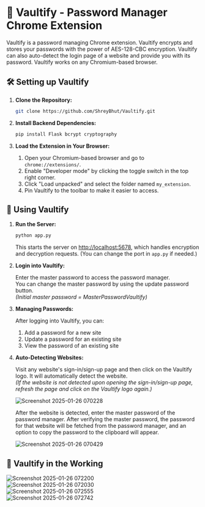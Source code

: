 # 🔐 Vaultify - Password Manager Chrome Extension

Vaultify is a password managing Chrome extension. Vaultify encrypts and stores your passwords with the power of AES-128-CBC encryption. Vaultify can also auto-detect the login page of a website and provide you with its password. Vaultify works on any Chromium-based browser.

## 🛠 Setting up Vaultify

1. **Clone the Repository:**
    ```sh
    git clone https://github.com/ShreyBhut/Vaultify.git
    ```

2. **Install Backend Dependencies:**
    ```sh
    pip install Flask bcrypt cryptography
    ```

3. **Load the Extension in Your Browser:**
    1. Open your Chromium-based browser and go to `chrome://extensions/`.
    2. Enable "Developer mode" by clicking the toggle switch in the top right corner.
    3. Click "Load unpacked" and select the folder named `my_extension`.
    4. Pin Vaultify to the toolbar to make it easier to access.

## 🚀 Using Vaultify

1. **Run the Server:**
    ```sh
    python app.py
    ```
    This starts the server on [http://localhost:5678](http://localhost:5678), which handles encryption and decryption requests. (You can change the port in `app.py` if needed.)

2. **Login into Vaultify:**

    Enter the master password to access the password manager.  
    You can change the master password by using the update password button.  
    *(Initial master password = MasterPasswordVaultify)*

3. **Managing Passwords:**

    After logging into Vaultify, you can:
    1. Add a password for a new site
    2. Update a password for an existing site
    3. View the password of an existing site

4. **Auto-Detecting Websites:**

    Visit any website's sign-in/sign-up page and then click on the Vaultify logo. It will automatically detect the website.  
    *(If the website is not detected upon opening the sign-in/sign-up page, refresh the page and click on the Vaultify logo again.)*

    ![Screenshot 2025-01-26 070228](https://github.com/user-attachments/assets/34b96f2b-c0c7-4b15-a415-47dadbc480ca)

    After the website is detected, enter the master password of the password manager. After verifying the master password, the password for that website will be fetched from the password manager, and an option to copy the password to the clipboard will appear.

    ![Screenshot 2025-01-26 070429](https://github.com/user-attachments/assets/ea6bbf02-18e9-4aaf-8f9d-2c2ff86130d3)

## 🌟 Vaultify in the Working

![Screenshot 2025-01-26 072200](https://github.com/user-attachments/assets/4de8ddd4-e9f1-46a4-8720-0b1d7802a408)  
![Screenshot 2025-01-26 072030](https://github.com/user-attachments/assets/305923f6-0675-4909-820c-773bc71a6e08)  
![Screenshot 2025-01-26 072555](https://github.com/user-attachments/assets/08d71406-ebff-49d7-8597-e7f06694a0e2)  
![Screenshot 2025-01-26 072742](https://github.com/user-attachments/assets/c39c3656-cf67-4608-9931-0de27460f631)
